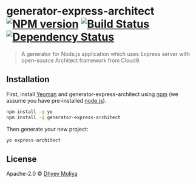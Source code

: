 # generator-express-architect [![NPM version][npm-image]][npm-url] [![Build Status][travis-image]][travis-url] [![Dependency Status][daviddm-image]][daviddm-url]
> A generator for Node.js application which uses Express server with open-source Architect framework from Cloud9.

## Installation

First, install [Yeoman](http://yeoman.io) and generator-express-architect using [npm](https://www.npmjs.com/) (we assume you have pre-installed [node.js](https://nodejs.org/)).

```bash
npm install -g yo
npm install -g generator-express-architect
```

Then generate your new project:

```bash
yo express-architect
```


## License

Apache-2.0 © [Dhyey Moliya](http://github.com/dhyeymoliya/)


[npm-image]: https://badge.fury.io/js/generator-express-architect.svg
[npm-url]: https://npmjs.org/package/generator-express-architect
[travis-image]: https://travis-ci.org/DhyeyMoliya/generator-express-architect.svg?branch=master
[travis-url]: https://travis-ci.org/DhyeyMoliya/generator-express-architect
[daviddm-image]: https://david-dm.org/DhyeyMoliya/generator-express-architect.svg?theme=shields.io
[daviddm-url]: https://david-dm.org/DhyeyMoliya/generator-express-architect
